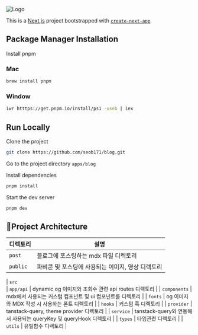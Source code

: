 ![Logo](https://www.shimyuseob.xyz/api/og)

This is a [Next.js](https://nextjs.org/) project bootstrapped with [`create-next-app`](https://github.com/vercel/next.js/tree/canary/packages/create-next-app).

## Package Manager Installation

Install pnpm

### Mac

```bash
brew install pnpm
```

### Window

```bash
iwr htttps://get.pnpm.io/install/ps1 -useb | iex
```

## Run Locally

Clone the project

```bash
git clone https://github.com/seob171/blog.git
```

Go to the project directory `apps/blog`

Install dependencies

```bash
pnpm install
```

Start the dev server

```bash
pnpm dev
```

## Project Architecture

| 디렉토리 | 설명                                              |
| -------- | ------------------------------------------------- |
| `post`   | 블로그에 포스팅하는 mdx 파일 디렉토리             |
| `public` | 파비콘 및 포스팅에 사용되는 이미지, 영상 디렉토리 |

| `src`  
| `app/api` | dynamic og 이미지와 조회수 관련 api routes 디렉토리 |
| `components` | mdx에서 사용되는 커스텀 컴포넌트 및 ui 컴포넌트를 디렉토리 |
| `fonts` | og 이미지와 MDX 작성 시 사용하는 폰트 디렉토리 |
| `hooks` | 커스텀 훅 디렉토리 |
| `provider` | tanstack-query, theme provider 디렉토리 |
| `service` | tanstack-query와 연동해서 사용되는 queryKey 및 queryHook 디렉토리 |
| `types` | 타입관련 디렉토리 |
| `utils` | 유틸함수 디렉토리 |
